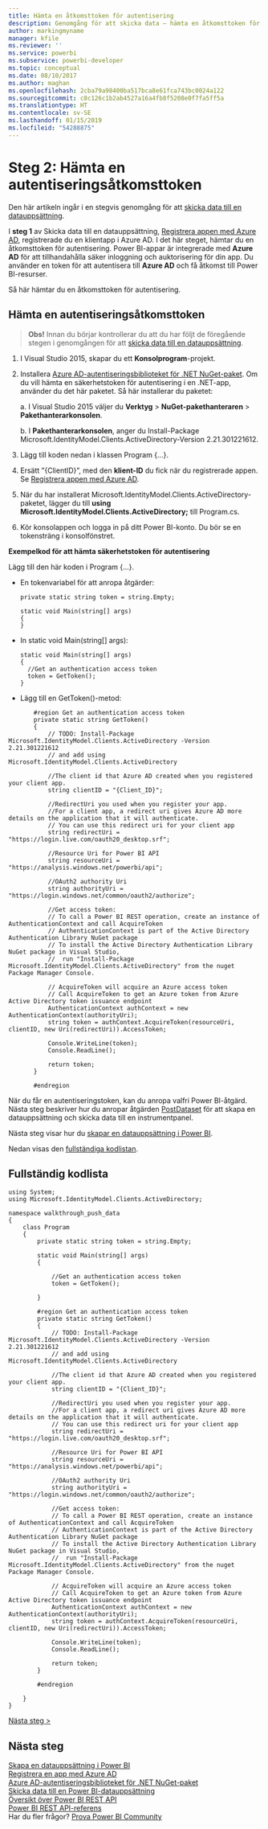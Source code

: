 ```yaml
---
title: Hämta en åtkomsttoken för autentisering
description: Genomgång för att skicka data – hämta en åtkomsttoken för autentisering
author: markingmyname
manager: kfile
ms.reviewer: ''
ms.service: powerbi
ms.subservice: powerbi-developer
ms.topic: conceptual
ms.date: 08/10/2017
ms.author: maghan
ms.openlocfilehash: 2cba79a98400ba517bca8e61fca743bc0024a122
ms.sourcegitcommit: c8c126c1b2ab4527a16a4fb8f5208e0f7fa5ff5a
ms.translationtype: HT
ms.contentlocale: sv-SE
ms.lasthandoff: 01/15/2019
ms.locfileid: "54288875"
---
```

# <a name="step-2-get-an-authentication-access-token"></a>Steg 2: Hämta en autentiseringsåtkomsttoken
Den här artikeln ingår i en stegvis genomgång för att [skicka data till en datauppsättning](walkthrough-push-data.md).

I **steg 1** av Skicka data till en datauppsättning, [Registrera appen med Azure AD](walkthrough-push-data-register-app-with-azure-ad.md), registrerade du en klientapp i Azure AD. I det här steget, hämtar du en åtkomsttoken för autentisering. Power BI-appar är integrerade med **Azure AD** för att tillhandahålla säker inloggning och auktorisering för din app. Du använder en token för att autentisera till **Azure AD** och få åtkomst till Power BI-resurser.

Så här hämtar du en åtkomsttoken för autentisering.

## <a name="get-an-authentication-access-token"></a>Hämta en autentiseringsåtkomsttoken
> **Obs!** Innan du börjar kontrollerar du att du har följt de föregående stegen i genomgången för att [skicka data till en datauppsättning](walkthrough-push-data.md).
> 
> 

1. I Visual Studio 2015, skapar du ett **Konsolprogram**-projekt.
2. Installera [Azure AD-autentiseringsbiblioteket för .NET NuGet-paket](https://www.nuget.org/packages/Microsoft.IdentityModel.Clients.ActiveDirectory/). Om du vill hämta en säkerhetstoken för autentisering i en .NET-app, använder du det här paketet. Så här installerar du paketet:
   
     a. I Visual Studio 2015 väljer du **Verktyg** > **NuGet-pakethanteraren** > **Pakethanterarkonsolen**.
   
     b. I **Pakethanterarkonsolen**, anger du Install-Package Microsoft.IdentityModel.Clients.ActiveDirectory-Version 2.21.301221612.
3. Lägg till koden nedan i klassen Program {...}.
4. Ersätt ”{ClientID}”, med den **klient-ID** du fick när du registrerade appen. Se [Registrera appen med Azure AD](walkthrough-push-data-register-app-with-azure-ad.md).
5. När du har installerat Microsoft.IdentityModel.Clients.ActiveDirectory-paketet, lägger du till **using Microsoft.IdentityModel.Clients.ActiveDirectory;** till Program.cs.
6. Kör konsolappen och logga in på ditt Power BI-konto. Du bör se en tokensträng i konsolfönstret.

**Exempelkod för att hämta säkerhetstoken för autentisering**

Lägg till den här koden i Program {...}.

* En tokenvariabel för att anropa åtgärder:
  
  ```
  private static string token = string.Empty;
  
  static void Main(string[] args)
  {
  }
  ```
* In static void Main(string[] args):
  
  ```
  static void Main(string[] args)
  {
    //Get an authentication access token
    token = GetToken();
  }
  ```
* Lägg till en GetToken()-metod:

```
       #region Get an authentication access token
       private static string GetToken()
       {
           // TODO: Install-Package Microsoft.IdentityModel.Clients.ActiveDirectory -Version 2.21.301221612
           // and add using Microsoft.IdentityModel.Clients.ActiveDirectory

           //The client id that Azure AD created when you registered your client app.
           string clientID = "{Client_ID}";

           //RedirectUri you used when you register your app.
           //For a client app, a redirect uri gives Azure AD more details on the application that it will authenticate.
           // You can use this redirect uri for your client app
           string redirectUri = "https://login.live.com/oauth20_desktop.srf";

           //Resource Uri for Power BI API
           string resourceUri = "https://analysis.windows.net/powerbi/api";

           //OAuth2 authority Uri
           string authorityUri = "https://login.windows.net/common/oauth2/authorize";

           //Get access token:
           // To call a Power BI REST operation, create an instance of AuthenticationContext and call AcquireToken
           // AuthenticationContext is part of the Active Directory Authentication Library NuGet package
           // To install the Active Directory Authentication Library NuGet package in Visual Studio,
           //  run "Install-Package Microsoft.IdentityModel.Clients.ActiveDirectory" from the nuget Package Manager Console.

           // AcquireToken will acquire an Azure access token
           // Call AcquireToken to get an Azure token from Azure Active Directory token issuance endpoint
           AuthenticationContext authContext = new AuthenticationContext(authorityUri);
           string token = authContext.AcquireToken(resourceUri, clientID, new Uri(redirectUri)).AccessToken;

           Console.WriteLine(token);
           Console.ReadLine();

           return token;
       }

       #endregion
```

När du får en autentiseringstoken, kan du anropa valfri Power BI-åtgärd. Nästa steg beskriver hur du anropar åtgärden [PostDataset](https://docs.microsoft.com/rest/api/power-bi/pushdatasets) för att skapa en datauppsättning och skicka data till en instrumentpanel.

Nästa steg visar hur du [skapar en datauppsättning i Power BI](walkthrough-push-data-create-dataset.md).

Nedan visas den [fullständiga kodlistan](#code).

<a name="code"/>

## <a name="complete-code-listing"></a>Fullständig kodlista
    using System;
    using Microsoft.IdentityModel.Clients.ActiveDirectory;

    namespace walkthrough_push_data
    {
        class Program
        {
            private static string token = string.Empty;

            static void Main(string[] args)
            {

                //Get an authentication access token
                token = GetToken();

            }

            #region Get an authentication access token
            private static string GetToken()
            {
                // TODO: Install-Package Microsoft.IdentityModel.Clients.ActiveDirectory -Version 2.21.301221612
                // and add using Microsoft.IdentityModel.Clients.ActiveDirectory

                //The client id that Azure AD created when you registered your client app.
                string clientID = "{Client_ID}";

                //RedirectUri you used when you register your app.
                //For a client app, a redirect uri gives Azure AD more details on the application that it will authenticate.
                // You can use this redirect uri for your client app
                string redirectUri = "https://login.live.com/oauth20_desktop.srf";

                //Resource Uri for Power BI API
                string resourceUri = "https://analysis.windows.net/powerbi/api";

                //OAuth2 authority Uri
                string authorityUri = "https://login.windows.net/common/oauth2/authorize";

                //Get access token:
                // To call a Power BI REST operation, create an instance of AuthenticationContext and call AcquireToken
                // AuthenticationContext is part of the Active Directory Authentication Library NuGet package
                // To install the Active Directory Authentication Library NuGet package in Visual Studio,
                //  run "Install-Package Microsoft.IdentityModel.Clients.ActiveDirectory" from the nuget Package Manager Console.

                // AcquireToken will acquire an Azure access token
                // Call AcquireToken to get an Azure token from Azure Active Directory token issuance endpoint
                AuthenticationContext authContext = new AuthenticationContext(authorityUri);
                string token = authContext.AcquireToken(resourceUri, clientID, new Uri(redirectUri)).AccessToken;

                Console.WriteLine(token);
                Console.ReadLine();

                return token;
            }

            #endregion

        }
    }


[Nästa steg >](walkthrough-push-data-create-dataset.md)

## <a name="next-steps"></a>Nästa steg
[Skapa en datauppsättning i Power BI](walkthrough-push-data-create-dataset.md)  
[Registrera en app med Azure AD](walkthrough-push-data-register-app-with-azure-ad.md)  
[Azure AD-autentiseringsbiblioteket för .NET NuGet-paket](https://www.nuget.org/packages/Microsoft.IdentityModel.Clients.ActiveDirectory/)  
[Skicka data till en Power BI-datauppsättning](walkthrough-push-data.md)  
[Översikt över Power BI REST API](overview-of-power-bi-rest-api.md)  
[Power BI REST API-referens](https://docs.microsoft.com/rest/api/power-bi/)  
Har du fler frågor? [Prova Power BI Community](http://community.powerbi.com/)

